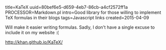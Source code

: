 title=KaTeX
uuid=80bef6e5-d659-4eb7-86cb-a4cf2572ff1a
PROCESSOR=Markdown.pl
intro=Good library for those willing to implement TeX formulas in their blogs
tags=Javascript links
created=2015-04-09

Will make it easier writing formulas.
Sadly, I don't have a single excuse to include it on my website :(

<http://khan.github.io/KaTeX/>
